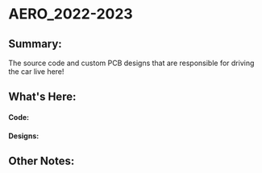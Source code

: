 # AERO_2022-2023

## Summary:
The source code and custom PCB designs that are responsible for driving the car live here! 

## What's Here:
#### Code:

#### Designs:


## Other Notes:
